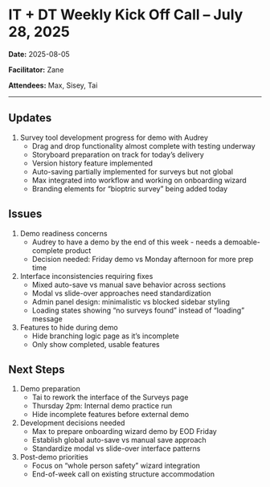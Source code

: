 # IT + DT Weekly Kick Off Call – July 28, 2025

**Date:** 2025-08-05

**Facilitator:** Zane

**Attendees:** Max, Sisey, Tai

---

## Updates

1. Survey tool development progress for demo with Audrey
    - Drag and drop functionality almost complete with testing underway
    - Storyboard preparation on track for today’s delivery
    - Version history feature implemented
    - Auto-saving partially implemented for surveys but not global
    - Max integrated into workflow and working on onboarding wizard
    - Branding elements for “bioptric survey” being added today

## Issues

1. Demo readiness concerns
    - Audrey to have a demo by the end of this week - needs a demoable-complete product
    - Decision needed: Friday demo vs Monday afternoon for more prep time
2. Interface inconsistencies requiring fixes
    - Mixed auto-save vs manual save behavior across sections
    - Modal vs slide-over approaches need standardization
    - Admin panel design: minimalistic vs blocked sidebar styling
    - Loading states showing “no surveys found” instead of “loading” message
3. Features to hide during demo
    - Hide branching logic page as it’s incomplete
    - Only show completed, usable features

## Next Steps

1. Demo preparation
    - Tai to rework the interface of the Surveys page
    - Thursday 2pm: Internal demo practice run
    - Hide incomplete features before external demo
2. Development decisions needed
    - Max to prepare onboarding wizard demo by EOD Friday
    - Establish global auto-save vs manual save approach
    - Standardize modal vs slide-over interface patterns
3. Post-demo priorities
    - Focus on “whole person safety” wizard integration
    - End-of-week call on existing structure accommodation
